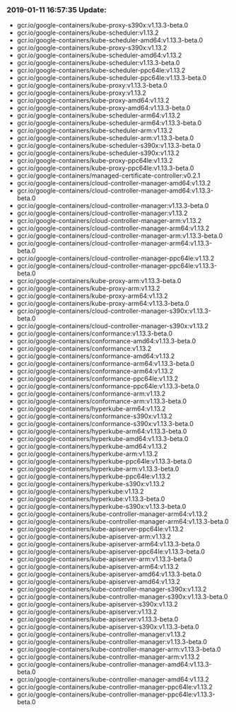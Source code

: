 ### 2019-01-11 16:57:35 Update:

- gcr.io/google-containers/kube-proxy-s390x:v1.13.3-beta.0
- gcr.io/google-containers/kube-scheduler:v1.13.2
- gcr.io/google-containers/kube-scheduler-amd64:v1.13.3-beta.0
- gcr.io/google-containers/kube-proxy-s390x:v1.13.2
- gcr.io/google-containers/kube-scheduler-amd64:v1.13.2
- gcr.io/google-containers/kube-scheduler:v1.13.3-beta.0
- gcr.io/google-containers/kube-scheduler-ppc64le:v1.13.2
- gcr.io/google-containers/kube-scheduler-ppc64le:v1.13.3-beta.0
- gcr.io/google-containers/kube-proxy:v1.13.3-beta.0
- gcr.io/google-containers/kube-proxy:v1.13.2
- gcr.io/google-containers/kube-proxy-amd64:v1.13.2
- gcr.io/google-containers/kube-proxy-amd64:v1.13.3-beta.0
- gcr.io/google-containers/kube-scheduler-arm64:v1.13.2
- gcr.io/google-containers/kube-scheduler-arm64:v1.13.3-beta.0
- gcr.io/google-containers/kube-scheduler-arm:v1.13.2
- gcr.io/google-containers/kube-scheduler-arm:v1.13.3-beta.0
- gcr.io/google-containers/kube-scheduler-s390x:v1.13.3-beta.0
- gcr.io/google-containers/kube-scheduler-s390x:v1.13.2
- gcr.io/google-containers/kube-proxy-ppc64le:v1.13.2
- gcr.io/google-containers/kube-proxy-ppc64le:v1.13.3-beta.0
- gcr.io/google-containers/managed-certificate-controller:v0.2.1
- gcr.io/google-containers/cloud-controller-manager-amd64:v1.13.2
- gcr.io/google-containers/cloud-controller-manager-amd64:v1.13.3-beta.0
- gcr.io/google-containers/cloud-controller-manager:v1.13.3-beta.0
- gcr.io/google-containers/cloud-controller-manager:v1.13.2
- gcr.io/google-containers/cloud-controller-manager-arm:v1.13.2
- gcr.io/google-containers/cloud-controller-manager-arm64:v1.13.2
- gcr.io/google-containers/cloud-controller-manager-arm:v1.13.3-beta.0
- gcr.io/google-containers/cloud-controller-manager-arm64:v1.13.3-beta.0
- gcr.io/google-containers/cloud-controller-manager-ppc64le:v1.13.2
- gcr.io/google-containers/cloud-controller-manager-ppc64le:v1.13.3-beta.0
- gcr.io/google-containers/kube-proxy-arm:v1.13.3-beta.0
- gcr.io/google-containers/kube-proxy-arm:v1.13.2
- gcr.io/google-containers/kube-proxy-arm64:v1.13.2
- gcr.io/google-containers/kube-proxy-arm64:v1.13.3-beta.0
- gcr.io/google-containers/cloud-controller-manager-s390x:v1.13.3-beta.0
- gcr.io/google-containers/cloud-controller-manager-s390x:v1.13.2
- gcr.io/google-containers/conformance:v1.13.3-beta.0
- gcr.io/google-containers/conformance-amd64:v1.13.3-beta.0
- gcr.io/google-containers/conformance:v1.13.2
- gcr.io/google-containers/conformance-amd64:v1.13.2
- gcr.io/google-containers/conformance-arm64:v1.13.3-beta.0
- gcr.io/google-containers/conformance-arm64:v1.13.2
- gcr.io/google-containers/conformance-ppc64le:v1.13.2
- gcr.io/google-containers/conformance-ppc64le:v1.13.3-beta.0
- gcr.io/google-containers/conformance-arm:v1.13.2
- gcr.io/google-containers/conformance-arm:v1.13.3-beta.0
- gcr.io/google-containers/hyperkube-arm64:v1.13.2
- gcr.io/google-containers/conformance-s390x:v1.13.2
- gcr.io/google-containers/conformance-s390x:v1.13.3-beta.0
- gcr.io/google-containers/hyperkube-arm64:v1.13.3-beta.0
- gcr.io/google-containers/hyperkube-amd64:v1.13.3-beta.0
- gcr.io/google-containers/hyperkube-amd64:v1.13.2
- gcr.io/google-containers/hyperkube-arm:v1.13.2
- gcr.io/google-containers/hyperkube-ppc64le:v1.13.3-beta.0
- gcr.io/google-containers/hyperkube-arm:v1.13.3-beta.0
- gcr.io/google-containers/hyperkube-ppc64le:v1.13.2
- gcr.io/google-containers/hyperkube-s390x:v1.13.2
- gcr.io/google-containers/hyperkube:v1.13.2
- gcr.io/google-containers/hyperkube:v1.13.3-beta.0
- gcr.io/google-containers/hyperkube-s390x:v1.13.3-beta.0
- gcr.io/google-containers/kube-controller-manager-arm64:v1.13.2
- gcr.io/google-containers/kube-controller-manager-arm64:v1.13.3-beta.0
- gcr.io/google-containers/kube-apiserver-ppc64le:v1.13.2
- gcr.io/google-containers/kube-apiserver-arm:v1.13.2
- gcr.io/google-containers/kube-apiserver-arm64:v1.13.3-beta.0
- gcr.io/google-containers/kube-apiserver-ppc64le:v1.13.3-beta.0
- gcr.io/google-containers/kube-apiserver-arm:v1.13.3-beta.0
- gcr.io/google-containers/kube-apiserver-arm64:v1.13.2
- gcr.io/google-containers/kube-apiserver-amd64:v1.13.3-beta.0
- gcr.io/google-containers/kube-apiserver-amd64:v1.13.2
- gcr.io/google-containers/kube-controller-manager-s390x:v1.13.2
- gcr.io/google-containers/kube-controller-manager-s390x:v1.13.3-beta.0
- gcr.io/google-containers/kube-apiserver-s390x:v1.13.2
- gcr.io/google-containers/kube-apiserver:v1.13.2
- gcr.io/google-containers/kube-apiserver:v1.13.3-beta.0
- gcr.io/google-containers/kube-apiserver-s390x:v1.13.3-beta.0
- gcr.io/google-containers/kube-controller-manager:v1.13.2
- gcr.io/google-containers/kube-controller-manager:v1.13.3-beta.0
- gcr.io/google-containers/kube-controller-manager-arm:v1.13.3-beta.0
- gcr.io/google-containers/kube-controller-manager-arm:v1.13.2
- gcr.io/google-containers/kube-controller-manager-amd64:v1.13.3-beta.0
- gcr.io/google-containers/kube-controller-manager-amd64:v1.13.2
- gcr.io/google-containers/kube-controller-manager-ppc64le:v1.13.2
- gcr.io/google-containers/kube-controller-manager-ppc64le:v1.13.3-beta.0
